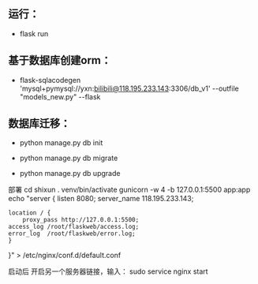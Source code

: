 ## 运行：

* flask run

## 基于数据库创建orm：

* flask-sqlacodegen 'mysql+pymysql://yxn:bilibili@118.195.233.143:3306/db_v1' --outfile "models_new.py"  --flask

## 数据库迁移：

* python manage.py db init

* python manage.py db migrate

* python manage.py db upgrade


部署
cd shixun
. venv/bin/activate
gunicorn -w 4 -b 127.0.0.1:5500 app:app
echo "server {
    listen 8080; 
    server_name 118.195.233.143; 
 
    location / {
        proxy_pass http://127.0.0.1:5500; 
	access_log /root/flaskweb/access.log;
	error_log  /root/flaskweb/error.log;
    }
  }" > /etc/nginx/conf.d/default.conf

启动后 开启另一个服务器链接，输入：
sudo service nginx start